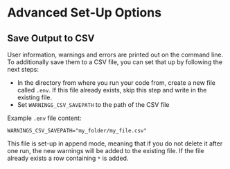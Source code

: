 # Advanced Set-Up Options

## Save Output to CSV

User information, warnings and errors are printed out on the command line.
To additionally save them to a CSV file, you can set that up by following the next steps:

- In the directory from where you run your code from, create a new file called `.env`. 
  If this file already exists, skip this step and write in the existing file.
- Set `WARNINGS_CSV_SAVEPATH` to the path of the CSV file

Example `.env` file content:

  ```env
  WARNINGS_CSV_SAVEPATH="my_folder/my_file.csv"
  ```

This file is set-up in append mode, meaning that if you do not delete it after one run, 
the new warnings will be added to the existing file. If the file already exists a row containing `*` is added. 
